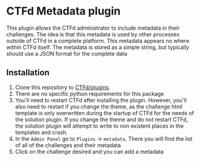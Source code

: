 # CTFd Metadata plugin

This plugin allows the CTFd administrator to include metadata in their challenges.
The idea is that this metadata is used by other processes outside of CTFd in a 
complete platform. This metadata appears no where within CTFd itself. The
metadata is stored as a simple string, but typically should use a JSON format for
the complete data

## Installation

1. Clone this repository to [CTFd/plugins](https://github.com/CTFd/CTFd/tree/master/CTFd/plugins).
2. There are no specific python requirements for this package
3. You'll need to restart CTFd after installing the plugin. However, you'll also need to restart if you change the theme, as the challenge html template is only overwritten during the startup of CTFd for the needs of the solution plugin. If you change the theme and do not restart CTFd, the solution plugin will attempt to write to non existent places in the templates and crash.
4. In the `Admin Panel` go to `Plugins` -> `metadata`. There you will find the list of all of the challenges and their metadata
5. Click on the challenge desired and you can add a metadata
